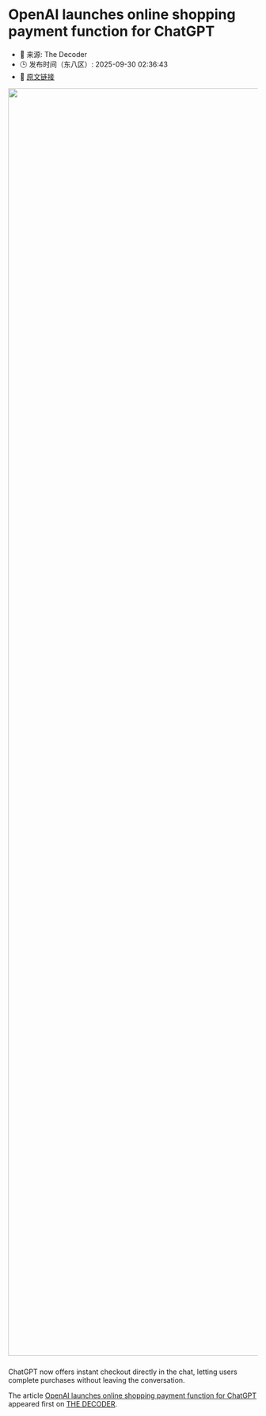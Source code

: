 # OpenAI launches online shopping payment function for ChatGPT
- 📅 来源: The Decoder
- 🕒 发布时间（东八区）: 2025-09-30 02:36:43
- 🔗 [原文链接](https://the-decoder.com/openai-launches-online-shopping-payment-function-for-chatgpt/)

<p><img alt="" class="attachment-full size-full wp-post-image" height="1439" src="https://the-decoder.com/wp-content/uploads/2025/09/chatgpt_payment.png" style="height: auto; margin-bottom: 10px;" width="2559" /></p>
<p>        ChatGPT now offers instant checkout directly in the chat, letting users complete purchases without leaving the conversation.</p>
<p>The article <a href="https://the-decoder.com/openai-launches-online-shopping-payment-function-for-chatgpt/">OpenAI launches online shopping payment function for ChatGPT</a> appeared first on <a href="https://the-decoder.com">THE DECODER</a>.</p>